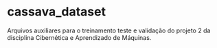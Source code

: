# cassava_dataset
Arquivos auxiliares para o treinamento teste e validação do projeto 2 da disciplina Cibernética e Aprendizado de Máquinas.
